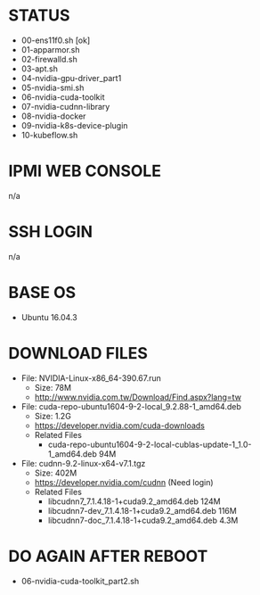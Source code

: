 # STATUS

* 00-ens11f0.sh [ok]
* 01-apparmor.sh
* 02-firewalld.sh
* 03-apt.sh
* 04-nvidia-gpu-driver_part1
* 05-nvidia-smi.sh
* 06-nvidia-cuda-toolkit
* 07-nvidia-cudnn-library
* 08-nvidia-docker
* 09-nvidia-k8s-device-plugin
* 10-kubeflow.sh

# IPMI WEB CONSOLE

n/a

# SSH LOGIN

n/a

# BASE OS

* Ubuntu 16.04.3

# DOWNLOAD FILES

* File: NVIDIA-Linux-x86_64-390.67.run
  * Size: 78M
  * http://www.nvidia.com.tw/Download/Find.aspx?lang=tw
* File: cuda-repo-ubuntu1604-9-2-local_9.2.88-1_amd64.deb
  * Size: 1.2G 
  * https://developer.nvidia.com/cuda-downloads
  * Related Files
      * cuda-repo-ubuntu1604-9-2-local-cublas-update-1_1.0-1_amd64.deb 94M
* File: cudnn-9.2-linux-x64-v7.1.tgz
  * Size: 402M
  * https://developer.nvidia.com/cudnn (Need login)
  * Related Files
      * libcudnn7_7.1.4.18-1+cuda9.2_amd64.deb 124M
      * libcudnn7-dev_7.1.4.18-1+cuda9.2_amd64.deb 116M
      * libcudnn7-doc_7.1.4.18-1+cuda9.2_amd64.deb 4.3M

# DO AGAIN AFTER REBOOT

* 06-nvidia-cuda-toolkit_part2.sh
